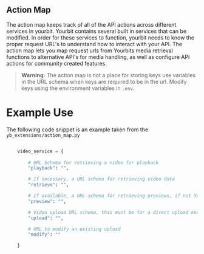 ## Action Map

The action map keeps track of all of the API actions across 
different services in yourbit. Yourbit contains several built 
in services that can be modified. In order for these services 
to function, yourbit needs to know the proper request URL's to 
understand how to interact with your API. The action map lets you 
map request urls from Yourbits media retrieval functions to 
alternative API's for media handling, as well as configure API 
actions for community created features.

> **Warning:** The action map is not a place for storing keys 
use variables in the URL schema when keys are required to be in the url. Modify keys 
using the environment variables in `.env`.

# Example Use
The following code snippet is an example taken from the `yb_extensions/action_map.py`

```python

    video_service = {
    
        # URL Schema for retrieving a video for playback
        "playback": "", 

        # If necessary, a URL schema for retrieving video data
        "retrieve": "",

        # If available, a URL schema for retrieving previews, if not Yourbit will fall back to image service
        "preview": "",

        # Video upload URL schema, this must be for a direct upload endpoint
        "upload": "",

        # URL to modify an existing upload
        "modify": "" 

    }


```